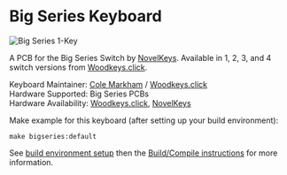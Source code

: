 # Big Series Keyboard

![Big Series 1-Key](https://woodkeys.click/wp-content/uploads/2017/12/woodkeys_419.jpg)

A PCB for the Big Series Switch by [NovelKeys](https://novelkeys.xyz). Available in 1, 2, 3, and 4 switch versions from [Woodkeys.click](https://woodkeys.click/product-category/big-series/).

Keyboard Maintainer: [Cole Markham](https://github.com/colemarkham) / [Woodkeys.click](https://woodkeys.click)  
Hardware Supported: Big Series PCBs  
Hardware Availability:  [Woodkeys.click](https://woodkeys.click), [NovelKeys](https://novelkeys.xyz)  

Make example for this keyboard (after setting up your build environment):

    make bigseries:default

See [build environment setup](https://docs.qmk.fm/install-build-tools) then the [Build/Compile instructions](https://docs.qmk.fm/build-compile-instructions) for more information.
